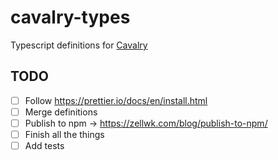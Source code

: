 # cavalry-types

Typescript definitions for [Cavalry](https://docs.cavalry.scenegroup.co/tech-info/scripting/getting-started/)

## TODO

-   [ ] Follow https://prettier.io/docs/en/install.html
-   [ ] Merge definitions
-   [ ] Publish to npm -> https://zellwk.com/blog/publish-to-npm/
-   [ ] Finish all the things
-   [ ] Add tests
